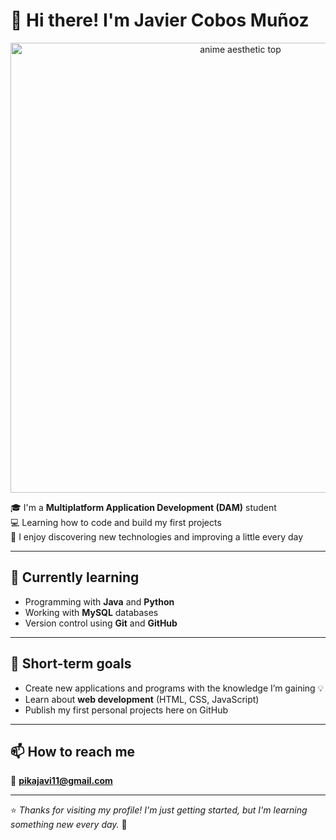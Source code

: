 # 👋 Hi there! I'm Javier Cobos Muñoz

<p align="center">
  <img src="https://media1.giphy.com/media/v1.Y2lkPTc5MGI3NjExcWk4em0wdTEwaTF4NnUxMG9vcXd3b2xjeXVqdDN2cnhtaTAwZjBzeSZlcD12MV9pbnRlcm5hbF9naWZfYnlfaWQmY3Q9Zw/3ohjV6G9UwkB190zbq/giphy.gif" alt="anime aesthetic top" width="720"/>
</p>

🎓 I'm a **Multiplatform Application Development (DAM)** student  
💻 Learning how to code and build my first projects  
🚀 I enjoy discovering new technologies and improving a little every day  

---

## 🌱 Currently learning

- Programming with **Java** and **Python**
- Working with **MySQL** databases
- Version control using **Git** and **GitHub**

---

## 🧠 Short-term goals

- Create new applications and programs with the knowledge I’m gaining 💡  
- Learn about **web development** (HTML, CSS, JavaScript)  
- Publish my first personal projects here on GitHub  

---

## 📫 How to reach me

📧 **pikajavi11@gmail.com**

---

⭐ *Thanks for visiting my profile! I'm just getting started, but I'm learning something new every day.* 🚀

